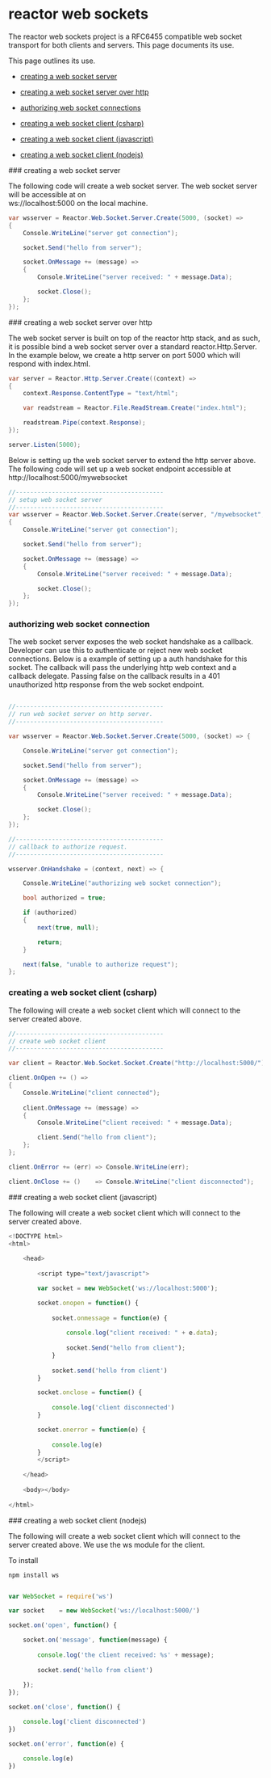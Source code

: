 # reactor web sockets

The reactor web sockets project is a RFC6455 compatible web socket transport for both clients and servers. This page
documents its use.

This page outlines its use.

* [creating a web socket server](#creating_a_web_socket_server)

* [creating a web socket server over http](#creating_a_web_socket_server_over_http)

* [authorizing web socket connections](#authorizing_web_socket_connections)

* [creating a web socket client (csharp)](#creating_a_web_socket_client_csharp)

* [creating a web socket client (javascript)](#creating_a_web_socket_client_javascript)

* [creating a web socket client (nodejs)](#creating_a_web_socket_client_nodejs)

<a name="creating_a_web_socket_server" />
### creating a web socket server

The following code will create a web socket server. The web socket server will be accessible at on  
ws://localhost:5000 on the local machine. 

```csharp
var wsserver = Reactor.Web.Socket.Server.Create(5000, (socket) =>
{
	Console.WriteLine("server got connection");

	socket.Send("hello from server");

	socket.OnMessage += (message) =>
	{
		Console.WriteLine("server received: " + message.Data);

		socket.Close();
	};
});
```

<a name="creating_a_web_socket_server_over_http" />
### creating a web socket server over http

The web socket server is built on top of the reactor http stack, and as such, it is possible bind a web socket server
over a standard reactor.Http.Server. In the example below, we create a http server on port 5000 which will respond 
with index.html.

```csharp
var server = Reactor.Http.Server.Create((context) =>
{
	context.Response.ContentType = "text/html";

	var readstream = Reactor.File.ReadStream.Create("index.html");

	readstream.Pipe(context.Response);
});

server.Listen(5000);
```
Below is setting up the web socket server to extend the http server above. The following code will set up a web socket
endpoint accessible at http://localhost:5000/mywebsocket

```csharp
//-----------------------------------------
// setup web socket server
//-----------------------------------------
var wsserver = Reactor.Web.Socket.Server.Create(server, "/mywebsocket", (socket) =>
{
	Console.WriteLine("server got connection");

	socket.Send("hello from server");

	socket.OnMessage += (message) =>
	{
		Console.WriteLine("server received: " + message.Data);

		socket.Close();
	};
});
```

### authorizing web socket connection
<a name="authorizing_web_socket_connections" />

The web socket server exposes the web socket handshake as a callback. Developer can use this to authenticate or reject
new web socket connections. Below is a example of setting up a auth handshake for this socket. The callback will pass the
underlying http web context and a callback delegate. Passing false on the callback results in a 401 unauthorized http response
from the web socket endpoint.

```csharp

//-----------------------------------------
// run web socket server on http server.
//-----------------------------------------

var wsserver = Reactor.Web.Socket.Server.Create(5000, (socket) => {

	Console.WriteLine("server got connection");

	socket.Send("hello from server");

	socket.OnMessage += (message) =>
	{
		Console.WriteLine("server received: " + message.Data);

		socket.Close();
	};
});

//-----------------------------------------
// callback to authorize request.
//-----------------------------------------

wsserver.OnHandshake = (context, next) => {

	Console.WriteLine("authorizing web socket connection");

	bool authorized = true;

	if (authorized)
	{
		next(true, null);

		return;
	}

	next(false, "unable to authorize request");
};
```

<a name="creating_a_web_socket_client_csharp" />

### creating a web socket client (csharp)

The following will create a web socket client which will connect to the server created above.

```csharp
//-----------------------------------------
// create web socket client
//-----------------------------------------

var client = Reactor.Web.Socket.Socket.Create("http://localhost:5000/");

client.OnOpen += () =>
{
	Console.WriteLine("client connected");
	
	client.OnMessage += (message) =>
	{
		Console.WriteLine("client received: " + message.Data);

		client.Send("hello from client");
	};
};

client.OnError += (err) => Console.WriteLine(err);

client.OnClose += ()    => Console.WriteLine("client disconnected");
```
<a name="creating_a_web_socket_client_javascript" />
### creating a web socket client (javascript)

The following will create a web socket client which will connect to the server created above.

```javascript
<!DOCTYPE html>
<html>
	
	<head>
	
		<script type="text/javascript">

		var socket = new WebSocket('ws://localhost:5000');

		socket.onopen = function() {
			
			socket.onmessage = function(e) {
			
				console.log("client received: " + e.data);
			
				socket.Send("hello from client");
			}
			
			socket.send('hello from client')
		}

		socket.onclose = function() {
			
			console.log('client disconnected')
		}

		socket.onerror = function(e) {
			
			console.log(e)
		}
		</script>
		
	</head>
	
	<body></body>
	
</html>
```

<a name="creating_a_web_socket_client_nodejs" />
### creating a web socket client (nodejs)

The following will create a web socket client which will connect to the server created above. We use the ws module 
for the client.

To install
```
npm install ws
```

```javascript

var WebSocket = require('ws')

var socket    = new WebSocket('ws://localhost:5000/')

socket.on('open', function() {

	socket.on('message', function(message) {
	
		console.log('the client received: %s' + message);
		
		socket.send('hello from client')
		
	});
});

socket.on('close', function() {

	console.log('client disconnected')
})

socket.on('error', function(e) {

	console.log(e)
})

```